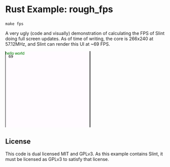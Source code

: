 # Rust Example: rough_fps

`make fps`

A very ugly (code and visually) demonstration of calculating the FPS of Slint doing full screen updates. As of time of writing, the core is 266x240 at 57.12MHz, and Slint can render this UI at ~69 FPS.

![](./screenshot.png)

## License

This code is dual licensed MIT and GPLv3. As this example contains Slint, it must be licensed as GPLv3 to satisfy that license.